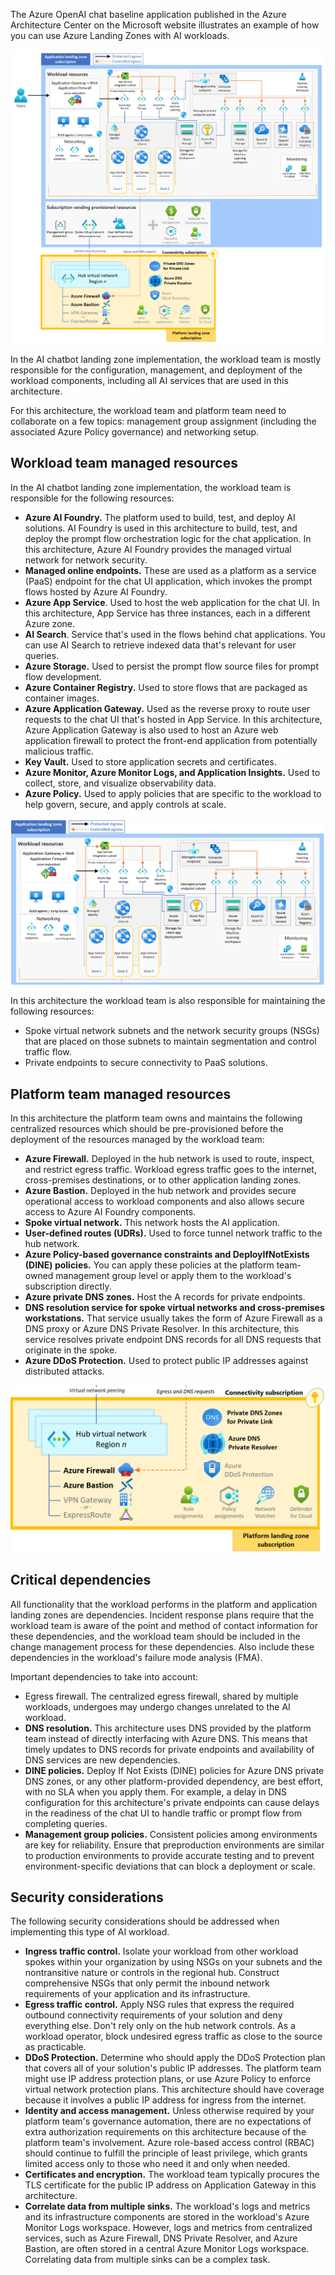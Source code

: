 The Azure OpenAI chat baseline application published in the Azure Architecture Center on the Microsoft website illustrates an example of how you can use Azure Landing Zones with AI workloads. 

![Diagram of all elements of a complex AI application deployment](../media/ai-landing-zone-network-diagram.png)

In the AI chatbot landing zone implementation, the workload team is mostly responsible for the configuration, management, and deployment of the workload components, including all AI services that are used in this architecture.

For this architecture, the workload team and platform team need to collaborate on a few topics: management group assignment (including the associated Azure Policy governance) and networking setup.

## Workload team managed resources

In the AI chatbot landing zone implementation, the workload team is responsible for the following resources:

- **Azure AI Foundry.** The platform used to build, test, and deploy AI solutions. AI Foundry is used in this architecture to build, test, and deploy the prompt flow orchestration logic for the chat application. In this architecture, Azure AI Foundry provides the managed virtual network for network security.
- **Managed online endpoints.** These are used as a platform as a service (PaaS) endpoint for the chat UI application, which invokes the prompt flows hosted by Azure AI Foundry.
- **Azure App Service**. Used to host the web application for the chat UI. In this architecture, App Service has three instances, each in a different Azure zone.
- **AI Search**. Service that's used in the flows behind chat applications. You can use AI Search to retrieve indexed data that's relevant for user queries.
- **Azure Storage.** Used to persist the prompt flow source files for prompt flow development.
- **Azure Container Registry.** Used to store flows that are packaged as container images.
- **Azure Application Gateway.** Used as the reverse proxy to route user requests to the chat UI that's hosted in App Service. In this architecture, Azure Application Gateway is also used to host an Azure web application firewall to protect the front-end application from potentially malicious traffic.
- **Key Vault.** Used to store application secrets and certificates.
- **Azure Monitor, Azure Monitor Logs, and Application Insights.** Used to collect, store, and visualize observability data.
- **Azure Policy.** Used to apply policies that are specific to the workload to help govern, secure, and apply controls at scale.

![Diagram of the part of the AI workload that is the responsibility of the workload team](../media/workload-resources.png)

In this architecture the workload team is also responsible for maintaining the following resources:

- Spoke virtual network subnets and the network security groups (NSGs) that are placed on those subnets to maintain segmentation and control traffic flow.
- Private endpoints to secure connectivity to PaaS solutions.

## Platform team managed resources

In this architecture the platform team owns and maintains the following centralized resources which should be pre-provisioned before the deployment of the resources managed by the workload team:

- **Azure Firewall.** Deployed in the hub network is used to route, inspect, and restrict egress traffic. Workload egress traffic goes to the internet, cross-premises destinations, or to other application landing zones.
- **Azure Bastion.** Deployed in the hub network and provides secure operational access to workload components and also allows secure access to Azure AI Foundry components.
- **Spoke virtual network.** This network hosts the AI application.
- **User-defined routes (UDRs).** Used to force tunnel network traffic to the hub network.
- **Azure Policy-based governance constraints and DeployIfNotExists (DINE) policies.** You can apply these policies at the platform team-owned management group level or apply them to the workload's subscription directly.
- **Azure private DNS zones.** Host the A records for private endpoints. 
- **DNS resolution service for spoke virtual networks and cross-premises workstations.** That service usually takes the form of Azure Firewall as a DNS proxy or Azure DNS Private Resolver. In this architecture, this service resolves private endpoint DNS records for all DNS requests that originate in the spoke.
- **Azure DDoS Protection.** Used to protect public IP addresses against distributed attacks.

![Diagram of the part of the AI workload that is the responsibility of the platform team](../media/platform-resources.png)

## Critical dependencies

All functionality that the workload performs in the platform and application landing zones are dependencies. Incident response plans require that the workload team is aware of the point and method of contact information for these dependencies, and the workload team should be included in the change management process for these dependencies. Also include these dependencies in the workload's failure mode analysis (FMA).

Important dependencies to take into account:

- Egress firewall. The centralized egress firewall, shared by multiple workloads, undergoes may undergo changes unrelated to the AI workload.
- **DNS resolution.** This architecture uses DNS provided by the platform team instead of directly interfacing with Azure DNS. This means that timely updates to DNS records for private endpoints and availability of DNS services are new dependencies.
- **DINE policies.** Deploy If Not Exists (DINE) policies for Azure DNS private DNS zones, or any other platform-provided dependency, are best effort, with no SLA when you apply them. For example, a delay in DNS configuration for this architecture's private endpoints can cause delays in the readiness of the chat UI to handle traffic or prompt flow from completing queries.
- **Management group policies.** Consistent policies among environments are key for reliability. Ensure that preproduction environments are similar to production environments to provide accurate testing and to prevent environment-specific deviations that can block a deployment or scale.

## Security considerations

The following security considerations should be addressed when implementing this type of AI workload.

- **Ingress traffic control.** Isolate your workload from other workload spokes within your organization by using NSGs on your subnets and the nontransitive nature or controls in the regional hub. Construct comprehensive NSGs that only permit the inbound network requirements of your application and its infrastructure.
- **Egress traffic control.** Apply NSG rules that express the required outbound connectivity requirements of your solution and deny everything else. Don't rely only on the hub network controls. As a workload operator, block undesired egress traffic as close to the source as practicable.
- **DDoS Protection.** Determine who should apply the DDoS Protection plan that covers all of your solution's public IP addresses. The platform team might use IP address protection plans, or use Azure Policy to enforce virtual network protection plans. This architecture should have coverage because it involves a public IP address for ingress from the internet.
- **Identity and access management.** Unless otherwise required by your platform team's governance automation, there are no expectations of extra authorization requirements on this architecture because of the platform team's involvement. Azure role-based access control (RBAC) should continue to fulfill the principle of least privilege, which grants limited access only to those who need it and only when needed.
- **Certificates and encryption.** The workload team typically procures the TLS certificate for the public IP address on Application Gateway in this architecture.
- **Correlate data from multiple sinks.** The workload's logs and metrics and its infrastructure components are stored in the workload's Azure Monitor Logs workspace. However, logs and metrics from centralized services, such as Azure Firewall, DNS Private Resolver, and Azure Bastion, are often stored in a central Azure Monitor Logs workspace. Correlating data from multiple sinks can be a complex task.
